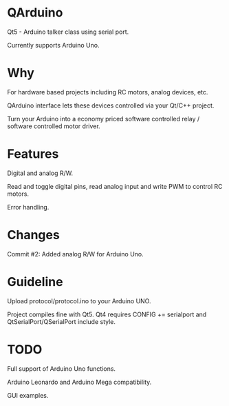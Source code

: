 QArduino
========

Qt5 - Arduino talker class using serial port.

Currently supports Arduino Uno.

Why
===

For hardware based projects including RC motors, analog devices, etc.  

QArduino interface lets these devices controlled via your Qt/C++ project.

Turn your Arduino into a economy priced software controlled relay / software controlled motor driver.

Features
========

Digital and analog R/W.

Read and toggle digital pins, read analog input and write PWM to control RC motors.

Error handling.

Changes
=======

Commit #2: Added analog R/W for Arduino Uno.

Guideline
=========

Upload protocol/protocol.ino to your Arduino UNO.

Project compiles fine with Qt5. Qt4 requires CONFIG += serialport and QtSerialPort/QSerialPort include style.

TODO
====

Full support of Arduino Uno functions.

Arduino Leonardo and Arduino Mega compatibility.

GUI examples.

